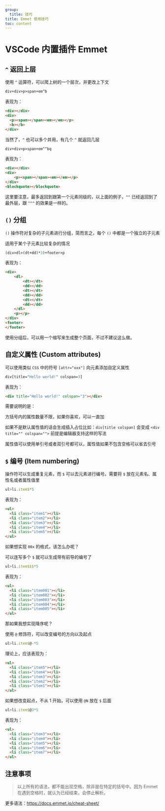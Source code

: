 ```yaml
---
group:
  title: 技巧
title: Emmet 使用技巧
toc: content
---
```


# VSCode 内置插件 Emmet

## `^` 返回上层

使用 `^` 运算符，可以爬上树的一个层次，并更改上下文

```perl
div+div>p>span+em^b
```

表现为：

```html
<div></div>
<div>
  <p><span></span><em></em></p>
  <b></b>
</div>
```

当然了，`^` 也可以多个并用，有几个 `^` 就返回几层

```perl
div+div>p>span+em^^bq
```

表现为：

```html
<div></div>
<div>
    <p><span></span><em></em></p>
</div>
<blockquote></blockquote>
```

这里要注意，最多返回到跟第一个元素同级的，以上面的例子，`^^` 已经返回到了最外层，跟 `^^^` 的效果是一样的。

## `()` 分组

`()` 操作符对复杂的子元素进行分组，简而言之，每个 `()` 中都是一个独立的子元素

适用于某个子元素比较复杂的情况

```perl
(div>dl>(dt+dd)*3)+footer>p
```

表现为：

```html
<div>
    <dl>
        <dt></dt>
        <dd></dd>
        <dt></dt>
        <dd></dd>
        <dt></dt>
        <dd></dd>
    </dl>
    <p></p>
</div>
<footer>
</footer>
```

使用分组后，可以用一个缩写来生成整个页面，不过不建议这么做。

## 自定义属性 (Custom attributes)

可以使用类似 `CSS` 中的符号 `[attr="xxx"]` 向元素添加自定义属性

```perl
div[title="Hello world!" colspan=3]
```

表现为：

```html
<div title="Hello world!" colspan="3"></div>
```

需要说明的是：

方括号内的属性数量不限，如果你喜欢，可以一直加

如果不是默认属性值的话会生成插入占位比如：`div[title colspan]` 会变成 `<div title="" colspan="">` 前提是编辑器支持这样的写法

属性值可以使用单引号或者双引号都可以，属性值如果不包含空格可以省去引号

## `$` 编号 (Item numbering)

操作符可以生成重复元素，而 `$` 可以去元素进行编号。需要将 `$` 放在元素名、属性名或者属性值里

```js
ul>li.item$*5
```

表现为：

```html
<ul>
  <li class="item1"></li>
  <li class="item2"></li>
  <li class="item3"></li>
  <li class="item4"></li>
  <li class="item5"></li>
</ul>
```

如果想实现 `00x` 的格式，该怎么办呢？

可以连写多个 `$` 就可以生成带有前导的编号了

```js
ul>li.item$$$*5
```

表现为：

```html
<ul>
  <li class="item001"></li>
  <li class="item002"></li>
  <li class="item003"></li>
  <li class="item004"></li>
  <li class="item005"></li>
</ul>
```

那如果我想实现降序呢？

使用 `@` 修饰符，可以改变编号的方向以及起点

```js
ul>li.item$@-*5
```

理论上，应该表现为：

```html
<ul>
  <li class="item5"></li>
  <li class="item4"></li>
  <li class="item3"></li>
  <li class="item2"></li>
  <li class="item1"></li>
</ul>
```

如果想改变起点，不从 1 开始，可以使用 `@N` 放在 `$` 后面

```js
ul>li.item$@3*5
```

表现为：

```html
<ul>
  <li class="item3"></li>
  <li class="item4"></li>
  <li class="item5"></li>
  <li class="item6"></li>
  <li class="item7"></li>
</ul>
```

## 注意事项

> 以上所有的语法，都不能出现空格，除非是在特定的括号中。因为 Emmet 在遇到空格时，就认为已经结束，会停止解析。

更多语法：<https://docs.emmet.io/cheat-sheet/>
